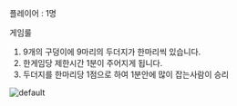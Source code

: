 플레이어 : 1명

게임룰

1. 9개의 구덩이에 9마리의 두더지가 한마리씩 있습니다.
2. 한게임당 제한시간 1분이 주어지게 됩니다.
3. 두더지를 한마리당 1점으로 하여 1분안에 많이 잡는사람이 승리

![default](https://user-images.githubusercontent.com/42165228/44080354-c0155dc0-9fe6-11e8-8450-ce1cf48f3546.PNG)
